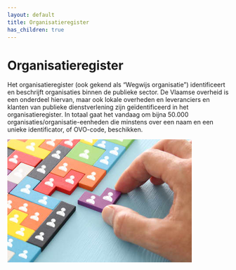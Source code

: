 ```yaml
---
layout: default
title: Organisatieregister
has_children: true
---
```


# Organisatieregister

Het organisatieregister (ook gekend als “Wegwijs organisatie”) identificeert en beschrijft organisaties binnen de publieke sector. De Vlaamse overheid is een onderdeel hiervan, maar ook lokale overheden en leveranciers en klanten van publieke dienstverlening zijn geïdentificeerd in het organisatieregister. In totaal gaat het vandaag om bijna 50.000 organisaties/organisatie-eenheden die minstens over een naam en een unieke identificator, of OVO-code, beschikken.

![Alt text](image.png)